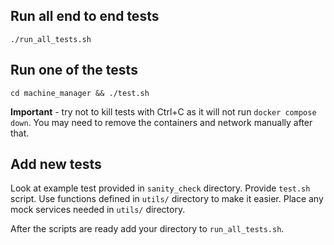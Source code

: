 ## Run all end to end tests

`./run_all_tests.sh`

## Run one of the tests

`cd machine_manager && ./test.sh`

**Important** - try not to kill tests with Ctrl+C as it will not run `docker compose down`. You may need to remove the containers and network manually after that.

## Add new tests
Look at example test provided in `sanity_check` directory. Provide `test.sh` script. Use functions defined in `utils/` directory to make it easier. Place any mock services needed in `utils/` directory.

After the scripts are ready add your directory to `run_all_tests.sh`.